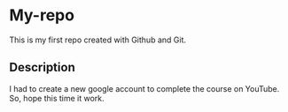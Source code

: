 # My-repo
This is my first repo created with Github and Git.

## Description
I had to create a new google account to complete the course on YouTube.
So, hope this time it work.
